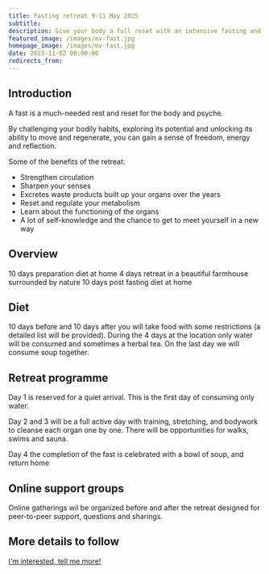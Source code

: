 ```yaml
---
title: Fasting retreat 9-11 May 2025
subtitle: 
description: Give your body a full reset with an intensive fasting and body therapy retreat, designed to cleanse muscles, organs, emotions and the mind. Lead by Steffen Lundgaard, who has been facilitating fast retreats for over 15 years.
featured_image: /images/mv-fast.jpg
homepage_image: /images/mv-fast.jpg
date: 2023-11-02 00:00:00
redirects_from:
---
```


## Introduction

A fast is a much-needed rest and reset for the body and psyche.

By challenging your bodily habits, exploring its potential and unlocking its ability to move and regenerate, you can gain a sense of freedom, energy and reflection.

Some of the benefits of the retreat:
- Strengthen circulation
- Sharpen your senses
- Excretes waste products built up your organs over the years
- Reset and regulate your metabolism
- Learn about the functioning of the organs
- A lot of self-knowledge and the chance to get to meet yourself in a new way

## Overview

10 days preparation diet at home
4 days retreat in a beautiful farmhouse surrounded by nature
10 days post fasting diet at home

## Diet

10 days before and 10 days after you will take food with some restrictions (a detailed list will be provided).
During the 4 days at the location only water will be consumed and sometimes a herbal tea.
On the last day we will consume soup together.

## Retreat programme

Day 1 is reserved for a quiet arrival.
This is the first day of consuming only water.

Day 2 and 3 will be a full active day with training, stretching, and bodywork to cleanse each organ one by one.
There will be opportunities for walks, swims and sauna.

Day 4 the completion of the fast is celebrated with a bowl of soup, and return home

## Online support groups

Online gatherings wil be organized before and after the retreat designed for peer-to-peer support, questions
and sharings.

## More details to follow

<a href="/contact" class="button button--large">I'm interested, tell me more!</a>

